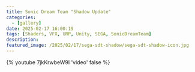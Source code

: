 ```yaml
---
title: Sonic Dream Team "Shadow Update"
categories:
  - [gallery]
date: 2025-02-17 16:00:19
tags: [Shaders, VFX, URP, Unity, SEGA, SonicDreamTeam]
description:
featured_image: /2025/02/17/sega-sdt-shadow/sega-sdt-shadow-icon.jpg
---
```


{% youtube 7jkKrwbeW9I 'video' false %}